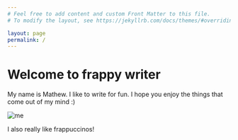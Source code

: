 ```yaml
---
# Feel free to add content and custom Front Matter to this file.
# To modify the layout, see https://jekyllrb.com/docs/themes/#overriding-theme-defaults

layout: page
permalink: /
---
```


# Welcome to frappy writer
My name is Mathew. I like to write for fun. I hope you enjoy the things that come out of my mind :)

![me](/assets/images/me.jpg)

I also really like frappuccinos!